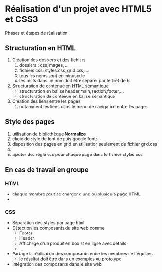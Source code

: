 # Réalisation d'un projet avec HTML5 et CSS3

Phases et étapes de réalisation 

## Structuration en HTML

1. Création des dossiers et des fichiers
   1. dossiers : css,images, ...
   2. fichiers css: styles.css, grid.css, ...
   3. tous les noms sont en minuscule
   4. les mots dans un nom doit être séparer par le tiret de 6.
2. Structuration de contenue en HTML sémantique
   - structuration en balise header,main,section,footer,...
   - structuration de contenue en balise sémantique
3. Création des liens entre les pages 
   1. notamment les liens dans le menu de navigation entre les pages

## Style des pages

1. utilisation de bibliothèque **Normalize**
2. choix de style de font de puis google fonts
3. disposition des pages en grid en utilisation seulement de fichier grid.css
4. 
5. ajouter des règle css pour chaque page dans le fichier styles.css

## En cas de travail en groupe 

### HTML
- chaque membre peut se charger d'une ou plusieurs page HTML
- 
### CSS

- Séparation des styles par page html 
- Détection les composants du site web comme 
  - Footer
  - Header
  - Affichage d'un produit en box et en ligne avec détails. 
  - ...
- Partage la réalisation des composants entre les membres de l'équipes 
  - le résultat doit être dans un exemples ou prototype
- Intégration des composants dans le site web



